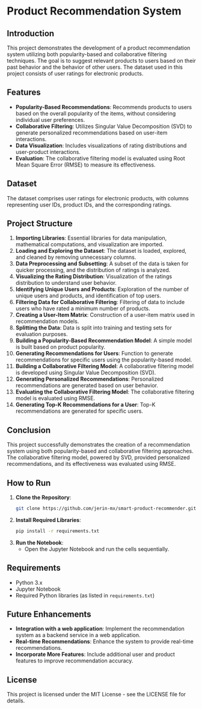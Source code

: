 # Product Recommendation System

## Introduction
This project demonstrates the development of a product recommendation system utilizing both popularity-based and collaborative filtering techniques. The goal is to suggest relevant products to users based on their past behavior and the behavior of other users. The dataset used in this project consists of user ratings for electronic products.

## Features
- **Popularity-Based Recommendations**: Recommends products to users based on the overall popularity of the items, without considering individual user preferences.
- **Collaborative Filtering**: Utilizes Singular Value Decomposition (SVD) to generate personalized recommendations based on user-item interactions.
- **Data Visualization**: Includes visualizations of rating distributions and user-product interactions.
- **Evaluation**: The collaborative filtering model is evaluated using Root Mean Square Error (RMSE) to measure its effectiveness.

## Dataset
The dataset comprises user ratings for electronic products, with columns representing user IDs, product IDs, and the corresponding ratings.

## Project Structure
1. **Importing Libraries**: Essential libraries for data manipulation, mathematical computations, and visualization are imported.
2. **Loading and Exploring the Dataset**: The dataset is loaded, explored, and cleaned by removing unnecessary columns.
3. **Data Preprocessing and Subsetting**: A subset of the data is taken for quicker processing, and the distribution of ratings is analyzed.
4. **Visualizing the Rating Distribution**: Visualization of the ratings distribution to understand user behavior.
5. **Identifying Unique Users and Products**: Exploration of the number of unique users and products, and identification of top users.
6. **Filtering Data for Collaborative Filtering**: Filtering of data to include users who have rated a minimum number of products.
7. **Creating a User-Item Matrix**: Construction of a user-item matrix used in recommendation models.
8. **Splitting the Data**: Data is split into training and testing sets for evaluation purposes.
9. **Building a Popularity-Based Recommendation Model**: A simple model is built based on product popularity.
10. **Generating Recommendations for Users**: Function to generate recommendations for specific users using the popularity-based model.
11. **Building a Collaborative Filtering Model**: A collaborative filtering model is developed using Singular Value Decomposition (SVD).
12. **Generating Personalized Recommendations**: Personalized recommendations are generated based on user behavior.
13. **Evaluating the Collaborative Filtering Model**: The collaborative filtering model is evaluated using RMSE.
14. **Generating Top-K Recommendations for a User**: Top-K recommendations are generated for specific users.

## Conclusion
This project successfully demonstrates the creation of a recommendation system using both popularity-based and collaborative filtering approaches. The collaborative filtering model, powered by SVD, provided personalized recommendations, and its effectiveness was evaluated using RMSE.

## How to Run
1. **Clone the Repository**:
    ```bash
    git clone https://github.com/jerin-mx/smart-product-recommender.git
    ```
2. **Install Required Libraries**:
    ```bash
    pip install -r requirements.txt
    ```
3. **Run the Notebook**:
    - Open the Jupyter Notebook and run the cells sequentially.

## Requirements
- Python 3.x
- Jupyter Notebook
- Required Python libraries (as listed in `requirements.txt`)

## Future Enhancements
- **Integration with a web application**: Implement the recommendation system as a backend service in a web application.
- **Real-time Recommendations**: Enhance the system to provide real-time recommendations.
- **Incorporate More Features**: Include additional user and product features to improve recommendation accuracy.

## License
This project is licensed under the MIT License - see the LICENSE file for details.
